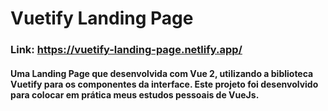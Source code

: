 # Vuetify Landing Page

### Link: https://vuetify-landing-page.netlify.app/

#### Uma Landing Page que desenvolvida com Vue 2, utilizando a biblioteca Vuetify para os componentes da interface. Este projeto foi desenvolvido para colocar em prática meus estudos pessoais de VueJs.



